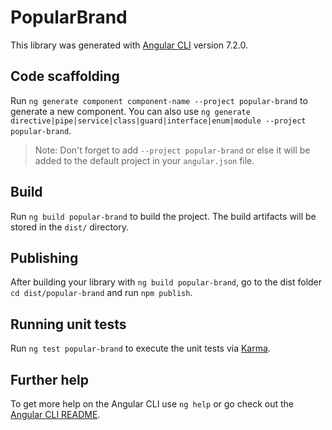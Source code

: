 # PopularBrand

This library was generated with [Angular CLI](https://github.com/angular/angular-cli) version 7.2.0.

## Code scaffolding

Run `ng generate component component-name --project popular-brand` to generate a new component. You can also use `ng generate directive|pipe|service|class|guard|interface|enum|module --project popular-brand`.

> Note: Don't forget to add `--project popular-brand` or else it will be added to the default project in your `angular.json` file.

## Build

Run `ng build popular-brand` to build the project. The build artifacts will be stored in the `dist/` directory.

## Publishing

After building your library with `ng build popular-brand`, go to the dist folder `cd dist/popular-brand` and run `npm publish`.

## Running unit tests

Run `ng test popular-brand` to execute the unit tests via [Karma](https://karma-runner.github.io).

## Further help

To get more help on the Angular CLI use `ng help` or go check out the [Angular CLI README](https://github.com/angular/angular-cli/blob/master/README.md).
